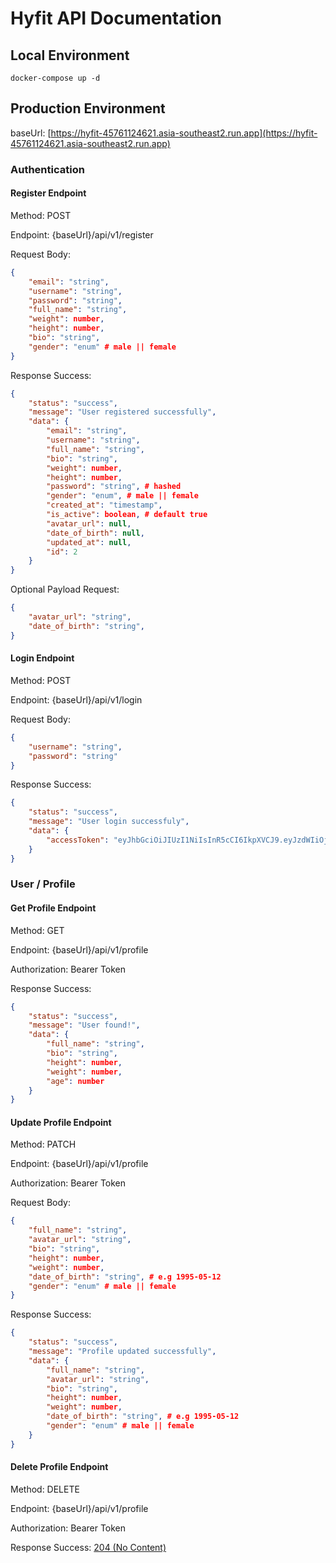 # Hyfit API Documentation

## Local Environment

```shell
docker-compose up -d
```

## Production Environment

baseUrl: [https://hyfit-45761124621.asia-southeast2.run.app](https://hyfit-45761124621.asia-southeast2.run.app)

### Authentication

#### Register Endpoint

Method: POST

Endpoint: {baseUrl}/api/v1/register

Request Body:

```json
{
    "email": "string",
    "username": "string",
    "password": "string",
    "full_name": "string",
    "weight": number,
    "height": number,
    "bio": "string",
    "gender": "enum" # male || female
}
```

Response Success:

```json
{
    "status": "success",
    "message": "User registered successfully",
    "data": {
        "email": "string",
        "username": "string",
        "full_name": "string",
        "bio": "string",
        "weight": number,
        "height": number,
        "password": "string", # hashed
        "gender": "enum", # male || female
        "created_at": "timestamp",
        "is_active": boolean, # default true
        "avatar_url": null,
        "date_of_birth": null,
        "updated_at": null,
        "id": 2
    }
}
```

Optional Payload Request:

```json
{
    "avatar_url": "string",
    "date_of_birth": "string",
}
```

#### Login Endpoint

Method: POST

Endpoint: {baseUrl}/api/v1/login

Request Body:

```json
{
    "username": "string",
    "password": "string"
}
```

Response Success:

```json
{
    "status": "success",
    "message": "User login successfuly",
    "data": {
        "accessToken": "eyJhbGciOiJIUzI1NiIsInR5cCI6IkpXVCJ9.eyJzdWIiOjIsInVzZXJuYW1lIjoiZGV2YW4iLCJlbWFpbCI6ImRldmFuQGdtYWlsLmNvbSIsImlhdCI6MTczMzY2MjM5MywiZXhwIjoxNzMzNjY1OTkzfQ.EnACdjbyFDP_zmt_HBMQ_BD6ctBmeV5rVvxpQu4vLDQ"
    }
}
```

### User / Profile

#### Get Profile Endpoint

Method: GET

Endpoint: {baseUrl}/api/v1/profile

Authorization: Bearer Token

Response Success:

```json
{
    "status": "success",
    "message": "User found!",
    "data": {
        "full_name": "string",
        "bio": "string",
        "height": number,
        "weight": number,
        "age": number
    }
}
```

#### Update Profile Endpoint

Method: PATCH

Endpoint: {baseUrl}/api/v1/profile

Authorization: Bearer Token

Request Body: 

```json
{
    "full_name": "string",
    "avatar_url": "string",
    "bio": "string",
    "height": number,
    "weight": number,
    "date_of_birth": "string", # e.g 1995-05-12
    "gender": "enum" # male || female
}
```

Response Success:

```json
{
    "status": "success",
    "message": "Profile updated successfully",
    "data": {
        "full_name": "string",
        "avatar_url": "string",
        "bio": "string",
        "height": number,
        "weight": number,
        "date_of_birth": "string", # e.g 1995-05-12
        "gender": "enum" # male || female
    }
}
```

#### Delete Profile Endpoint

Method: DELETE

Endpoint: {baseUrl}/api/v1/profile

Authorization: Bearer Token

Response Success: [204 (No Content)](https://developer.mozilla.org/en-US/docs/Web/HTTP/Status/204)
